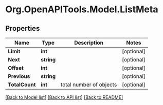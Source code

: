 
# Org.OpenAPITools.Model.ListMeta

## Properties

Name | Type | Description | Notes
------------ | ------------- | ------------- | -------------
**Limit** | **int** |  | [optional] 
**Next** | **string** |  | [optional] 
**Offset** | **int** |  | [optional] 
**Previous** | **string** |  | [optional] 
**TotalCount** | **int** | total number of objects | [optional] 

[[Back to Model list]](../README.md#documentation-for-models)
[[Back to API list]](../README.md#documentation-for-api-endpoints)
[[Back to README]](../README.md)

